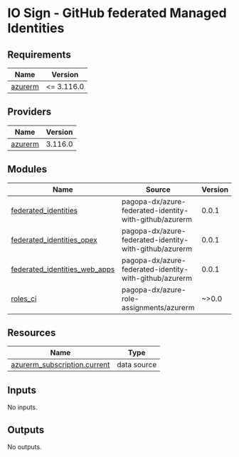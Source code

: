 # IO Sign - GitHub federated Managed Identities

<!-- markdownlint-disable -->
<!-- BEGINNING OF PRE-COMMIT-TERRAFORM DOCS HOOK -->
## Requirements

| Name | Version |
|------|---------|
| <a name="requirement_azurerm"></a> [azurerm](#requirement\_azurerm) | <= 3.116.0 |

## Providers

| Name | Version |
|------|---------|
| <a name="provider_azurerm"></a> [azurerm](#provider\_azurerm) | 3.116.0 |

## Modules

| Name | Source | Version |
|------|--------|---------|
| <a name="module_federated_identities"></a> [federated\_identities](#module\_federated\_identities) | pagopa-dx/azure-federated-identity-with-github/azurerm | 0.0.1 |
| <a name="module_federated_identities_opex"></a> [federated\_identities\_opex](#module\_federated\_identities\_opex) | pagopa-dx/azure-federated-identity-with-github/azurerm | 0.0.1 |
| <a name="module_federated_identities_web_apps"></a> [federated\_identities\_web\_apps](#module\_federated\_identities\_web\_apps) | pagopa-dx/azure-federated-identity-with-github/azurerm | 0.0.1 |
| <a name="module_roles_ci"></a> [roles\_ci](#module\_roles\_ci) | pagopa-dx/azure-role-assignments/azurerm | ~>0.0 |

## Resources

| Name | Type |
|------|------|
| [azurerm_subscription.current](https://registry.terraform.io/providers/hashicorp/azurerm/latest/docs/data-sources/subscription) | data source |

## Inputs

No inputs.

## Outputs

No outputs.
<!-- END OF PRE-COMMIT-TERRAFORM DOCS HOOK -->
